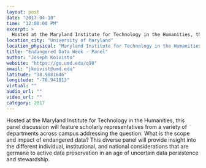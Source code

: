```yaml
---
layout: post
date: "2017-04-18"
time: "12:00:00 PM"
excerpt: >
  Hosted at the Maryland Institute for Technology in the Humanities, this panel discussion will feature scholarly representatives from a ...
location_city: "University of Maryland"
location_physical: "Maryland Institute for Technology in the Humanities, College Park, Maryland"
title: "Endangered Data Week - Panel"
author: "Joseph Koivisto"
website: "https://go.umd.edu/q98"
email: "jkoivist@umd.edu"
latitude: "38.9881646"
longitude: "-76.941813"
virtual: ""
audio_url: ""
video_url: ""
category: 2017
---
```


Hosted at the Maryland Institute for Technology in the Humanities, this panel discussion will feature scholarly representatives from a variety of departments across campus addressing the question: What is the scope and impact of endangered data? This diverse panel will provide insight into the different individual, institutional, and national considerations that are germane to active data preservation in an age of uncertain data persistence and stewardship.
